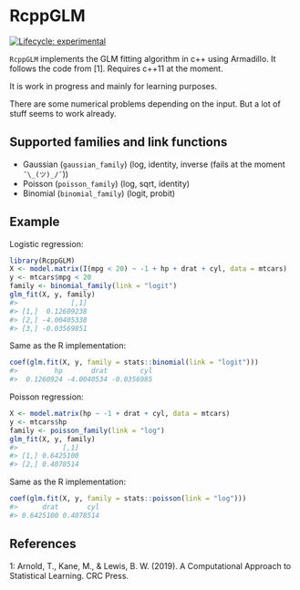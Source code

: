 
<!-- README.md is generated from README.Rmd. Please edit that file -->

# RcppGLM

<!-- badges: start -->

[![Lifecycle:
experimental](https://img.shields.io/badge/lifecycle-experimental-orange.svg)](https://www.tidyverse.org/lifecycle/#experimental)
<!-- badges: end -->

`RcppGLM` implements the GLM fitting algorithm in c++ using Armadillo.
It follows the code from \[1\]. Requires c++11 at the moment.

It is work in progress and mainly for learning purposes.

There are some numerical problems depending on the input. But a lot of
stuff seems to work already.

## Supported families and link functions

  - Gaussian (`gaussian_family`) (log, identity, inverse (fails at the
    moment `¯\_(ツ)_/¯`️))
  - Poisson (`poisson_family`) (log, sqrt, identity)
  - Binomial (`binomial_family`) (logit, probit)

## Example

Logistic regression:

``` r
library(RcppGLM)
X <- model.matrix(I(mpg < 20) ~ -1 + hp + drat + cyl, data = mtcars)
y <- mtcars$mpg < 20
family <- binomial_family(link = "logit")
glm_fit(X, y, family)
#>             [,1]
#> [1,]  0.12609238
#> [2,] -4.00405338
#> [3,] -0.03569851
```

Same as the R implementation:

``` r
coef(glm.fit(X, y, family = stats::binomial(link = "logit")))
#>         hp       drat        cyl 
#>  0.1260924 -4.0040534 -0.0356985
```

Poisson regression:

``` r
X <- model.matrix(hp ~ -1 + drat + cyl, data = mtcars)
y <- mtcars$hp
family <- poisson_family(link = "log")
glm_fit(X, y, family)
#>           [,1]
#> [1,] 0.6425100
#> [2,] 0.4078514
```

Same as the R implementation:

``` r
coef(glm.fit(X, y, family = stats::poisson(link = "log")))
#>      drat       cyl 
#> 0.6425100 0.4078514
```

## References

1: Arnold, T., Kane, M., & Lewis, B. W. (2019). A Computational Approach
to Statistical Learning. CRC Press.
